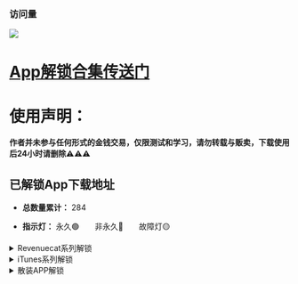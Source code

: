 ### 访问量

![](http://profile-counter.glitch.me/chxm1023_Rewrite/count.svg)

# [App解锁合集传送门](https://github.com/chxm1023/Script_X/blob/main/README.md#app%E8%A7%A3%E9%94%81%E5%90%88%E9%9B%86)

# 使用声明：
**作者并未参与任何形式的金钱交易，仅限测试和学习，请勿转载与贩卖，下载使用后24小时请删除⚠️⚠️⚠️**

## 已解锁App下载地址

* **总数量累计：** 284

* **指示灯：** 永久🟢&emsp;&emsp;非永久🔴&emsp;&emsp;故障灯🟡

<details>
   <summary> Revenuecat系列解锁 </summary>

| 序号 | Application | Download | 指示灯 |
| :--: | :-----: | :-----: | :-----: |
|No.<br/>001 | [Fileball](https://raw.githubusercontent.com/chxm1023/Rewrite/main/fileball.js) <br/>(新版已失效)| [点击下载](https://t.cn/A6ScGy9g) |🟡
|No.<br/>002 | VSCO<br/>照片视频编辑 | [点击下载](https://t.cn/AiOSSyU9) |🟢
|No.<br/>003 | 1Blocker<br/>广告拦截 | [点击下载](https://t.cn/A6V7PAjE) |🟢
|No.<br/>004 | 图图记账 | [点击下载](https://t.cn/A6JZS4a0) |🟢
|No.<br/>005 | 手机硬件管家 | [点击下载](https://t.cn/A659O6zK) |🟢
|No.<br/>006 | Tiao<br/>剪贴板管理 | 自己下载<br/>1.5.0<br/>以下版本 |🟢
|No.<br/>007 | Pillow<br/>睡眠周期跟踪 | [点击下载](https://t.cn/A6oupMnR) |🟢
|No.<br/>008 | Scanner Pro<br/>文档扫描 | [点击下载](https://t.cn/A6o0mdwX) |🟢
|No.<br/>009 | Anybox<br/>跨平台书签管理<br/>及稍后读 | [点击下载](https://t.cn/A6oupXiC) |🟢
|No.<br/>010 | APTV<br/>直播流播放器 | [点击下载](https://t.cn/A6S06Lhg) |🟢
|No.<br/>011 | 目标地图 | [点击下载](https://t.cn/A6oeytwe) |🟢
|No.<br/>012 | 谜底黑胶 | [点击下载](https://t.cn/A6oeyX5Y) |🟢
|No.<br/>013 | OffScreen<br/>自律番茄钟 | [点击下载](https://t.cn/A6GJEFmx) |🟢
|No.<br/>014 | 花样文字 | [点击下载](https://t.cn/A6KxKtqG) |🟢
|No.<br/>015 | 天天豆<br/>日记应用 | [点击下载](https://t.cn/A6fgdQ4i) |🟢
|No.<br/>016 <br/>-<br/> |No.<br/>019 | NotBoring<br/>天气，习惯，<br/>计算器，时间 | [点击下载](https://t.cn/A6o1YcVv) |🟢
|No.<br/>020 | NotePlan | [点击下载](https://t.cn/A6KVzj2S) |🟢
|No.<br/>021 | Grow<br/>健康运动 | [点击下载](https://t.cn/A6a6LKSV) |🟢
|No.<br/>022 | Spark_Mail<br/>邮箱管理 | [点击下载](https://t.cn/A6KIVclG) |🟢
|No.<br/>023 | 白云天气 | [点击下载](https://t.cn/A6IKeLj1) |🟢
|No.<br/>024 | Malloc VPN | [点击下载](https://t.cn/A6KajYuG) |🟢
|No.<br/>025 | AudioMack<br/>音乐App | [点击下载](https://t.cn/A6KS2mvG) |🟢
|No.<br/>026 | WidgetArt<br/>自定义小组件 | [点击下载](https://t.cn/A6GugI9C) |🟢
|No.<br/>027 | Apollo<br/>记录影视 | [点击下载](https://t.cn/A6X7TuG8) |🟢
|No.<br/>028 | Aphrodite<br/>啪啪啪日历 | [点击下载](https://t.cn/A6MavcIV) |🟢
|No.<br/>029 | Happy:Days<br/>小组件App | [点击下载](https://t.cn/A6KyTqaH) |🟢
|No.<br/>030 | Brass<br/>定制图标&小组件 | [点击下载](https://t.cn/A66b7Slx) |🟢
|No.<br/>031 | Email Me<br/>给自己发邮箱 | [点击下载](https://t.cn/A6Ke5PiP) |🟢
|No.<br/>032 | Tangerine<br/>习惯与情绪追踪 | [点击下载](https://t.cn/A6IXmXQj) |🟢
|No.<br/>033 | Noto笔记 | [点击下载](https://t.cn/A62GZOSF) |🟢
|No.<br/>034 | ElementNote<br/>笔记&PDF | [点击下载](https://t.cn/A69b6yMa) |🟢
|No.<br/>035 | 小决定<br/>选择困难症克星 | [点击下载](https://t.cn/AipMqprZ) |🟢
|No.<br/>036 | Alpenglow<br/>日出日落 | [点击下载](https://t.cn/A69ooWm6) |🟢
|No.<br/>037 | TimeFinder<br/>提醒App | [点击下载](https://t.cn/A69YGCW8) |🟢
|No.<br/>038 | TouchRetouch<br/>水印清理 | [点击下载](https://t.cn/Ai8wl7bX) |🟢
|No.<br/>039 | bluredit<br/>模糊视频&照片 | [点击下载](https://t.cn/A69mnM1b) |🟢
|No.<br/>040 | Photo Cleaner<br/>照片清理 | [点击下载](https://t.cn/A6qK2YhO) |🟢
|No.<br/>041 | Brovacy<br/>隐私浏览器 | [点击下载](https://t.cn/A69upwlg) |🟢
|No.<br/>042 | YubePiP<br/>油管播放器 | [点击下载](https://t.cn/A69B5CXH) |🟢
|No.<br/>043 | Zoomable<br/>桌面浏览器 | [点击下载](https://t.cn/A69B5oxk) |🟢
|No.<br/>044 | Startodo | [点击下载](https://t.cn/A69B5lQq) |🟢
|No.<br/>045 | Appspree | [点击下载](https://t.cn/A6otfeAc) |🟢
|No.<br/>046 | MetaSurf<br/>社交浏览器 | [点击下载](https://t.cn/A6S9d1l6) |🟢
|No.<br/>047 | PipDoc<br/>画中画 | [点击下载](https://t.cn/A69Bt9ca) |🟢
|No.<br/>048 | 事线<br/>串事成线 | [点击下载](https://t.cn/A696WVwt) |🟢
|No.<br/>049 | 物品指南 | [点击下载](https://t.cn/A69BiAey) |🟢
|No.<br/>050 | Cookie<br/>记账 | [点击下载](https://t.cn/A6cqfdMK) |🟢
|No.<br/>051 | InPaper<br/>创作壁纸 | [点击下载](https://t.cn/A69DvQmn) |🟢
|No.<br/>052 | 奇妙组件<br/>桌面小组件 | [点击下载](https://t.cn/A69DP9iE) |🟢
|No.<br/>053 | 卡片馆<br/>相框复古胶片 | [点击下载](https://t.cn/A6aVq4er) |🟢
|No.<br/>054 | Darkroom<br/>照片/视频编辑 | [点击下载](https://t.cn/A6Cq2beF) |🟢
|No.<br/>055 | Personal Best<br/>运动报告 | [点击下载](https://t.cn/A6qgtI88) |🟢
|No.<br/>056 | 西江诗词 | [点击下载](https://t.cn/A6CFTG1l) |🟢
|No.<br/>057 | Lens智图<br/>画质增强<br/>AI作画 | [点击下载](https://t.cn/A6NIfo7O) |🟢
|No.<br/>058 | Imagex<br/>AI图片改善<br/>图片画质 | [点击下载](https://t.cn/A6NI6KJY) |🟢
|No.<br/>059 | 自动点击器<br/>Auto Clicker | [点击下载](https://t.cn/A6NIJZK9) |🟢
|No.<br/>060 | 旺财记账 | [点击下载](https://t.cn/A6pXpoBZ) |🟢
|No.<br/>061 | Diarly日历 | [点击下载](https://t.cn/A6pXNOM5) |🟢
|No.<br/>062 | ChatAI中文<br/>人工智能聊天 | [点击下载](https://t.cn/A6p1ANqR) |🟢
|No.<br/>063 | MoneyThings<br/>记账APP | [点击下载](https://t.cn/A6pg9nPW) |🟢
|No.<br/>064 | SalesCat<br/>RevenueCat客户端 | [点击下载](https://t.cn/A6pFPFKM) |🟢
|No.<br/>065 | MatrixClocca<br/>矩阵时钟 | [点击下载](https://t.cn/A6pFhtw1) |🟢
|No.<br/>066 | MoneyThings<br/>记账APP | [点击下载](https://t.cn/A6NIJZK9) |🟢
|No.<br/>067 | 饭卡-记录饮食<br/>热量卡路里 | [点击下载](https://t.cn/A60P93t8) |🟢
|No.<br/>068 | 贴心记-记录<br/>重要的人和事 | [点击下载](https://t.cn/A60P91Xj) |🟢
|No.<br/>069 | MOZE-记账 | [点击下载](https://t.cn/A60ABDWL) |🟢
|No.<br/>070 | 已阅-书籍<br/>电影/电视剧记录 | [点击下载](https://t.cn/A60L5dGz) |🟢
|No.<br/>071 | 车票票 | [点击下载](https://t.cn/A60ydwfR) |🟢
|No.<br/>072 | Falendar日历 | [点击下载](https://t.cn/A60yr9lY) |🟢
|No.<br/>073 | LEMO FM睡眠 | [点击下载](https://t.cn/A60re2xb) |🟢
|No.<br/>074 | 解忧娃娃 | [点击下载](https://t.cn/A6UHFub0) |🟢
|No.<br/>075 | StressWatch<br/>压力自测提醒 | [点击下载](https://t.cn/A60aLBxu) |🟢
|No.<br/>076 | Thiro | [点击下载](https://t.cn/A60reJsi) |🟢
|No.<br/>077 | 解压动画 | [点击下载](https://t.cn/A60reCFO) |🟢
|No.<br/>078 | Photomator | [点击下载](https://t.cn/A60reCFO) |🟢

</details>


<details>
   <summary> iTunes系列解锁 </summary>

| 序号 | Application | Download | 指示灯 |
| :--: | :-----: | :-----: | :-----: |
|No.<br/>001 | TextEditor<br/>文件管理 |[点击下载](https://t.cn/A6osqlkO) |🟢
|No.<br/>002 | Anki Note<br/>备忘录 | [点击下载](http://t.cn/A6oTR5RT) |🔴
|No.<br/>003 | ProKnockOut<br/>抠图修图P图 | [点击下载](https://t.cn/A6o0jEZ7) |🔴
|No.<br/>004 | Focos相机<br/>(新版失效) | [点击下载](https://t.cn/AilyJ3mp) |🔴
|No.<br/>005 | TT<br/>私密相册管家 | [点击下载](https://t.cn/A6oupmyJ) |🔴
|No.<br/>006 | VPN unlimited | [点击下载](https://t.cn/A6iC6kaY) |🟢
|No.<br/>007 | Picsew截长图 | [点击下载](http://t.cn/Aig753CC) |🟢
|No.<br/>008 | Panda Widget<br/>小组件 | [点击下载](https://t.cn/A6oupKTt) |🟢
|No.<br/>009<br/>-<br/>No.<br/>044 |计算器Air<br/>立即翻译<br/>键盘<br/>立即翻译<br/>QrScan<br/>二维码Air <br/>翻译照片<br/>Find Air <br/>填色本Air<br/>Scanner Air<br/>笔记Air<br/>脚步Air <br/>拼贴画Air<br/>饥饿Air<br/>BeLingual<br/>Widgetbot<br/>天气Air<br/>OweMe<br/>Pixit<br/>H2O<br/>字体Air<br/>Speech Air<br/>习惯Air<br/>Quotes Air<br/>循環Air<br/>计划Air<br/>PDF Air<br/>Story Air<br/>期刊 Air<br/>用度 Air<br/>植物 Air<br/>密码 Air<br/>字典空气 Air<br/>传真Air<br/>设计 Air<br/>卡路里Air | [点击下载](https://t.cn/A6CP7ofw) |🔴
|No.<br/>045 | 压缩软件 | [点击下载](https://t.cn/A6KVDlFZ) |🟢
|No.<br/>046 | 一键水印 | [点击下载](https://t.cn/A6KoN4rd) |🟢
|No.<br/>047 | 一寸证件照 | [点击下载](https://t.cn/A6KoNG6A) |🟢
|No.<br/>048 | 爱提词 | [点击下载](https://t.cn/A6KoNyQL) |🟢
|No.<br/>049 | Zip压缩解压 | [点击下载](https://t.cn/A6KoNa0g) |🟢
|No.<br/>050 | 文件管理器 | [点击下载](https://t.cn/A6KoNob8) |🟢
|No.<br/>051 | SaveTik | [点击下载](https://t.cn/A6KoNtjG) |🟢
|No.<br/>052 | Instant Saver<br/>ins下载 | [点击下载](https://t.cn/A6KoNV6v) |🟢
|No.<br/>053 | 仿手写 | [点击下载](https://t.cn/A6KVDYWi) |🟢
|No.<br/>054 | Diarly<br/>日记&备忘录 | [点击下载](https://t.cn/A6KMugF3) |🟢
|No.<br/>055 | 小鸡专注 | [点击下载](https://t.cn/A6KIweIU) |🟢
|No.<br/>056 | Pandora<br/>管理订阅 | [点击下载](https://t.cn/A6SijIXp) |🟢
|No.<br/>057 | Booka<br/>极简书房 | [点击下载](https://t.cn/AikydkVf) |🟢
|No.<br/>058 | 拼图酱 | [点击下载](https://t.cn/AiuTkkXO) |🟢
|No.<br/>059 | dB Meter<br/>分贝仪 | [点击下载](https://t.cn/A69uZoU8) |🟢
|No.<br/>060 | 习惯清单 | [点击下载](https://t.cn/A69Bd4u1) |🟢
|No.<br/>061 | 手机清理 | [点击下载](https://t.cn/A69D8j28) |🟢
|No.<br/>062 | 文档表格编辑 | [点击下载](https://t.cn/A6C2hakC) |🔴
|No.<br/>063 | 文字扫描 | [点击下载](https://t.cn/A6CyLxAF) |🔴
|No.<br/>064 | 图片PDF<br/>转换器 | [点击下载](https://t.cn/A6CyLIXn) |🔴
|No.<br/>065 | Pro CCD<br/>复古相机 | [点击下载](https://t.cn/A6CvQlEp) |🔴
|No.<br/>065 | Koloro<br/>滤镜君 | [点击下载](https://t.cn/A6M6toeO) |🔴
|No.<br/>066 | Vlog Star<br/>视频编辑器 | [点击下载](https://t.cn/A6CfULml) |🔴
|No.<br/>067 | Daylio<br/>日记 | [点击下载](https://t.cn/A65221md) |🔴
|No.<br/>068 | CostMemo<br/>生活记账 | [点击下载](https://t.cn/A6C6pLaZ) |🟢
|No.<br/>069 | DoMemo<br/>笔记和备忘录 | [点击下载](https://t.cn/A6C6pGnC) |🟢
|No.<br/>070 | 周周记 | [点击下载](https://t.cn/A6C6pcC0) |🟢
|No.<br/>071 | OldRoll<br/>复古相机 | [点击下载](https://t.cn/A6J8wJXV) |🔴
|No.<br/>072 | PrettyUp<br/>视频P图 | [点击下载](https://t.cn/A6ChGQgY) |🔴
|No.<br/>074 | 谜底时钟 | [点击下载](https://t.cn/A6og4CvR) |🔴
|No.<br/>075 | 高级恋爱话术 | [点击下载](https://t.cn/A6CERvg1) |🟢
|No.<br/>076 | 3D Scanner<br/>平面图 | [点击下载](https://t.cn/A6CCxxqJ) |🟢
|No.<br/>077 | Colorful Widget<br/>小组件 | [点击下载](https://t.cn/A6N4oF3J) |🟢
|No.<br/>078 | iScreen<br/>小组件 | [点击下载](https://t.cn/A6MsPY5O) |🟢
|No.<br/>079 | aDiary<br/>待办日记本 | [点击下载](https://t.cn/A6NiI4mt) |🔴
|No.<br/>080 | 年轮3 | [点击下载](https://t.cn/A6pZiooP) |🟢
|No.<br/>081 | Gemini Photos | [点击下载](https://t.cn/A6p23yIj) |🟢
|No.<br/>082 | PhotoRetouch<br/>消除笔P图 | [点击下载](https://t.cn/A6pbokZp) |🔴
|No.<br/>083 | 音频剪辑 | [点击下载](https://t.cn/A6pMonHW) |🔴
|No.<br/>084 | MotionNinja | [点击下载](https://t.cn/A69TrSWs) |🔴
|No.<br/>085 | Today日记 | [点击下载](https://t.cn/A6NKldXq) |🔴
|No.<br/>086 | iconser<br/>图标更换 | [点击下载](https://t.cn/A60h7GnC) |🟢
|No.<br/>087 | TinyPNG | [点击下载](https://t.cn/A60hZuBp) |🟢
|No.<br/>088 | 测量工具 | [点击下载](https://t.cn/A60hZdE0) |🟢
|No.<br/>089 | 分贝测试仪 | [点击下载](https://t.cn/A60hZkHa) |🟢
|No.<br/>090 | 小红图 | [点击下载](https://t.cn/A60hwyUA) |🟢
|No.<br/>091 | 扫描王 | [点击下载](https://t.cn/A60hwbSK) |🟢
|No.<br/>092 | PutApp<br/>应用收集 | [点击下载](https://t.cn/A6pFrrY7) |🟢
|No.<br/>093 | 录音机 | [点击下载](https://t.cn/A60hAw21) |🟢
|No.<br/>094 | 录音专业版<br/>应用收集 | [点击下载](https://t.cn/A60hA2RH) |🟢
|No.<br/>095 | 拍特内头 | [点击下载](https://t.cn/A60hLTkM) |🔴

</details>


<details>
   <summary> 散装APP解锁 </summary>

| 序号 | Application | Download | 指示灯 |
| :--: | :-----: | :-----: | :-----: |
|No.<br/>001 | Nicegram<br/>Tg电报 | [点击下载](https://t.cn/A6ou0MCe) | 🟢
|No.<br/>002 | 绘影字幕 | [点击下载](https://t.cn/A6oe27Yx) | 🔴
|No.<br/>003 | 熊猫壁纸 | [点击下载](https://t.cn/A6ou0ipN) | 🔴
|No.<br/>004 | 搜图神器 | [点击下载](https://t.cn/A6ogWd6z) | 🔴
|No.<br/>005 | PS 图片编辑 | [点击下载](https://t.cn/A6ou0oGd) | 🔴
|No.<br/>006 | 彩云天气 | [点击下载](https://t.cn/A66d95hV) | 🔴
|No.<br/>007 | 一言 | [点击下载](https://t.cn/Aini0veg) | 🔴
|No.<br/>008 | 网速管家 | [点击下载](https://t.cn/A6ou0r5U) | 🔴
|No.<br/>009 | 悟饭掌悦 | [点击下载](https://t.cn/A6o114Kq) | 🔴
|No.<br/>010 | 酷我音乐 | [点击下载](https://t.cn/AipWyJvV) | 🔴
|No.<br/>011 | Emby播<br/>解锁播放 | [点击下载](https://t.cn/A6ouHd2U) | 🔴
|No.<br/>012 | 扫描全能王 | [点击下载](https://t.cn/A6ouHe4B) | 🔴
|No.<br/>013 | 百度网盘 | [点击下载](https://t.cn/A6ouHDsJ) | 🔴
|No.<br/>014 | 一刻相册 | [点击下载](https://t.cn/Ainbj7GV) | 🔴
|No.<br/>015 | 阿里云盘 | [点击下载](https://t.cn/A6GqTACm) | 🔴
|No.<br/>016 | Picsart美易 | [点击下载](https://t.cn/A6MxZ5q1) | 🔴
|No.<br/>017 | 起伏<br/>睡眠-冥想<br/>白噪音 | [点击下载](https://t.cn/A6ouQzMi) | 🔴
|No.<br/>018 | 布丁锁屏 | [点击下载](https://t.cn/A6o11VGR) | 🔴
|No.<br/>019 | Wallcraft<br/>壁纸 | [点击下载](http://t.cn/A6iO7Eht) | 🟢
|No.<br/>020 | Symbolab计算器 | [点击下载](https://t.cn/A6cE1x9u) | 🔴
|No.<br/>021 | Spotify音乐播放器 | [点击下载](https://t.cn/A6xkbHKA) | 🔴
|No.<br/>022 | 推糖<br/>爱豆壁纸<br/>美图社区 | [点击下载](https://t.cn/Ai3pMcdl) | 🔴
|No.<br/>023 | Boom<br/>音乐播放器 | [点击下载](https://t.cn/A6f1C1rG) | 🔴
|No.<br/>024 | 傲软抠图 | [点击下载](https://t.cn/A6xBOE5d) | 🔴
|No.<br/>025 | 傲软扫描 | [点击下载](https://t.cn/A6o1jHWR) | 🔴
|No.<br/>026 | 傲软PDF转换 | [点击下载](https://t.cn/A6o1j588) | 🔴
|No.<br/>027 | 傲软PDF编辑 | [点击下载](https://t.cn/A6o1jCGU) | 🔴
|No.<br/>028 | 傲软投屏 | [点击下载](https://t.cn/A65nw9gx) | 🔴
|No.<br/>029 | 咖映<br/>虚拟直播助手 | [点击下载](https://t.cn/A6o1lsFL) | 🔴
|No.<br/>030 | 轻闪PDF | [点击下载](https://t.cn/A6o1iiI2) | 🔴
|No.<br/>031 | 乃糖小组件 | [点击下载](https://t.cn/A6o1iMdP) | 🔴
|No.<br/>032 | 佐糖<br/>一键抠图<br/>换背景 | [点击下载](https://t.cn/A6o1iVTI) | 🔴
|No.<br/>033 | 佐糖<br/>照片修复 | [点击下载](https://t.cn/A6o1itzG) | 🔴
|No.<br/>034 | Agenda<br/>笔记 | [点击下载](https://t.cn/A6ouQyEq) | 🔴
|No.<br/>035 | 云听<br/>听书App | [点击下载](https://t.cn/A6ouQ21g) | 🔴
|No.<br/>036 | Cubox<br/>收藏阅读 | [点击下载](https://t.cn/A6x4qhyJ) | 🔴
|No.<br/>037 | 小组件盒子 | [点击下载](https://t.cn/A6oDCwJ6) | 🔴
|No.<br/>038 | 格式转换 | [点击下载](https://t.cn/A6KtskIp) | 🔴
|No.<br/>039 | 手机扫描 | [点击下载](https://t.cn/A6KcuPty) | 🔴
|No.<br/>040 | 图片编辑 | [点击下载](https://t.cn/A6KcuGEk) | 🔴
|No.<br/>041 | 九宫格切图 | [点击下载](https://t.cn/A6KcuVV8) | 🔴
|No.<br/>042 | 头像制作 | [点击下载](https://t.cn/A6KcuxvH) | 🔴
|No.<br/>043 | 早安打卡 | [点击下载](https://t.cn/A6Kcuijk) | 🔴
|No.<br/>044 | 配音<br/>变音变声器 | [点击下载](https://t.cn/A6X4ZKqW) | 🔴
|No.<br/>045 | 如期<br/>记录保质期 | [点击下载](https://t.cn/A6KVkB2y) | 🔴
|No.<br/>046 | iLove PDF<br/>编辑/扫描 | [点击下载](https://t.cn/A62Xkhs6) | 🔴
|No.<br/>047 | VN<br/>视频剪辑 | [点击下载](https://t.cn/A6f4hPxo) | 🔴
|No.<br/>048 | 日杂相机 | [点击下载](https://t.cn/A6KMxlLF) | 🔴
|No.<br/>049 | Fomz相机 | [点击下载](https://t.cn/A6KMxOrR) | 🔴
|No.<br/>050 | 大神水印 | [点击下载](https://t.cn/A6Kfbf71) | 🔴
|No.<br/>051 | 电视家 | [点击下载](https://t.cn/A6KxaEw8) | 🔴
|No.<br/>052 | 极简扫描 | [点击下载](https://t.cn/A6KJaeDD) | 🔴
|No.<br/>053 | PhotoSlip<br/>照片清理大师 | [点击下载](https://t.cn/A6XMsIv7) | 🔴
|No.<br/>054 | 猫头鹰<br/>文件管理 | [点击下载](https://t.cn/A6Kotbjs) | 🔴
|No.<br/>055 | 爱剪辑 | [点击下载](https://t.cn/A6KKPMgP) | 🔴
|No.<br/>056 | Collart | [点击下载](https://t.cn/A6KOxZ9O) | 🟢
|No.<br/>057 | 拼图趣 | [点击下载](https://t.cn/A6KOxIoD) | 🟢
|No.<br/>058 | 睡前故事大全 | [点击下载](https://t.cn/A6Uy3Kxo) | 🟢
|No.<br/>059 | 网速测速大师 | [点击下载](https://t.cn/A6KOx2xo) | 🟢
|No.<br/>060 | 测速管家 | [点击下载](https://t.cn/A6KOxyCH) | 🟢
|No.<br/>0061 | Pixelance | [点击下载](https://t.cn/A6KOxcj9) | 🟢
|No.<br/>062 | TopWidgets<br/>万能小组件 | [点击下载](https://t.cn/A6IpJYjM) | 🟢
|No.<br/>063 | 极简汇率 | [点击下载](https://t.cn/A6ckbDYO) | 🟢
|No.<br/>064 | AdGuard | [点击下载](https://t.cn/A6xe1oaK) | 🟢
|No.<br/>065 | 番薯小说 | [点击下载](https://t.cn/A6CX524j) | 🟢
|No.<br/>066 | 阅读记录 | [点击下载](https://t.cn/A6GJPYdo) | 🔴
|No.<br/>067 | Wink<br/>像修图一样修视频 | [点击下载](https://t.cn/A6ouQvnT) | 🔴
|No.<br/>068 | 蛋啵<br/>宝宝版美图秀秀 | [点击下载](https://t.cn/A69AjDYp) | 🔴
|No.<br/>069 | 潮自拍 | [点击下载](https://t.cn/A6A2Sybv) | 🔴
|No.<br/>070 | 海报工厂 | [点击下载](https://t.cn/A66WBa0v) | 🔴
|No.<br/>071 | Chic<br/>创意胶片相机 | [点击下载](https://t.cn/A6oLDrrK) | 🔴
|No.<br/>072 | 美颜相机 | [点击下载](https://t.cn/A69cNPHr) | 🔴
|No.<br/>073 | 美图秀秀 | [点击下载](https://t.cn/AiN3YLHl) | 
|No.<br/>074 | Fimo相机<br/>(不登录<br/>恢复购买) | [点击下载](https://t.cn/A6ouHsIk) | 🟢
|No.<br/>075 | 小习惯<br/>打卡App | [点击下载](https://t.cn/A69lQVtI) | 🔴
|No.<br/>076 | Mate<br/>翻译神器 | [点击下载](https://t.cn/A69OzKuZ) | 🔴
|No.<br/>077 | 得间小说 | [点击下载](https://t.cn/A6i8BXBm) | 🔴
|No.<br/>078 | Moji辞书<br/>学习日语 | [点击下载](https://t.cn/A6fK4RkD) | 🔴
|No.<br/>079 | Batched<br/>图片编辑器 | [点击下载](https://t.cn/A69YGbhk) | 🟢
|No.<br/>080 | 倒数纪念日 | [点击下载](https://t.cn/A6t6nFst) | 🔴
|No.<br/>081 | 青柠设计<br/>P图抠图海报 | [点击下载](https://t.cn/A69gPvA3) | 🔴
|No.<br/>082 | 配音秀 | [点击下载](https://t.cn/A6hiqy80) | 🔴
|No.<br/>083 | 蓝基因 | [点击下载](https://t.cn/A6CMvGPe) | 🔴
|No.<br/>084 | 一天阅读 | [点击下载](https://t.cn/A6C6jqJt) | 🔴
|No.<br/>085 | 小时尚 | [点击下载](https://t.cn/A6Xr4Kjn) | 🔴
|No.<br/>086 | 计算器HD | [点击下载](http://t.cn/A6xF7wam) | 🔴
|No.<br/>087<br/>-<br/>|No.<br/>092 | 万能播放器<br/>万能变声器<br/>塔罗牌<br/>Art Widget(小组件)<br/>memo(标签小组件)<br/>NFC(标签读写器工具) | [点击下载](https://t.cn/A6CojaZe) | 🔴
|No.<br/>093 | 薄荷健康 | [点击下载](https://t.cn/A69ull4r) | 🔴
|No.<br/>094 | 菜谱大全 | [点击下载](https://t.cn/AijzV2It) | 🔴
|No.<br/>095 | 烘培小屋 | [点击下载](https://t.cn/AipIBR88) | 🔴
|No.<br/>096 | 香哈菜谱 | [点击下载](https://t.cn/AipUXQUl) | 🔴
|No.<br/>097 | 排班日历 | [点击下载](https://t.cn/A6Nz3Zuo) | 🔴
|No.<br/>098 | Xmind<br/>思维导图 | [点击下载](https://t.cn/AipCL5zE) | 🟢
|No.<br/>099 | 靓机汇 | [点击下载](https://t.cn/A6NMLjKA) | 🔴
|No.<br/>100 | 挖财记账 | [点击下载](https://t.cn/A66nU5uI) | 🔴
|No.<br/>101 | 野果阅读 | [点击下载](https://t.cn/A6NTIw89) | 🔴
|No.<br/>102 | 夸克 | [点击下载](https://t.cn/A69h68E2) | 🔴
|No.<br/>103 | 蜗牛睡眠 | [点击下载](https://t.cn/A6NBzdYh) | 🔴
|No.<br/>104 | 网易蜗牛读书 | [点击下载](https://t.cn/A6NBBLeU) | 🔴
|No.<br/>105 | DailyArt<br/>(每日艺术) | [点击下载](https://t.cn/A6pv6XfN) | 🔴
|No.<br/>106 | 录屏 | [点击下载](https://t.cn/A6pvVCrS) | 🔴
|No.<br/>107 | 大神P图 | [点击下载](https://t.cn/A6p7eiRM) | 🔴
|No.<br/>108 | 乐秀 | [点击下载](https://t.cn/A6p7XAT4) | 🔴
|No.<br/>109 | 多功能视频剪辑 | [点击下载](https://t.cn/A6p7XyPT) | 🔴
|No.<br/>110 | iTranslate<br/>翻译App | [点击下载](https://t.cn/A6p2IR1g) | 🟢
|No.<br/>111 | Icon Killer | [点击下载](https://t.cn/A6py6nmc) | 🟢
|No.<br/>112 | 字体册 | [点击下载](https://t.cn/A6py6uxY) | 🟢
|No.<br/>113 | 充电助手 | [点击下载](https://t.cn/A6py63ac) | 🔴
|No.<br/>114 | 声波助手 | [点击下载](https://t.cn/A6py610v) | 🟢
|No.<br/>115 | 图纸通 | [点击下载](https://t.cn/A6pbMy8f) |🔴
|No.<br/>116 | Calendars<br/>日历/计划 | [点击下载](https://t.cn/A6Kpq9a6) |🔴
|No.<br/>117 | 微信听书 | [点击下载](https://t.cn/A60hLTkM) |🔴
|No.<br/>118 | 冥想星球 | [点击下载](https://t.cn/A6pmsyPj) |🔴
|No.<br/>119 | WPS Office | [点击下载](https://t.cn/A6KOhd30) |🔴
|No.<br/>120 | 墨迹天气 | [点击下载](https://t.cn/A69ukfNz) |🔴
|No.<br/>121 | Pixelup<br/>AI照片增强器 | [点击下载](https://t.cn/A60PK5CX) |🔴

</details>
